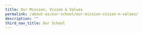 ```yaml
---
title: Our Mission, Vision & Values
permalink: /about-us/our-school/our-mission-vision-n-values/
description: ""
third_nav_title: Our School
---
```

